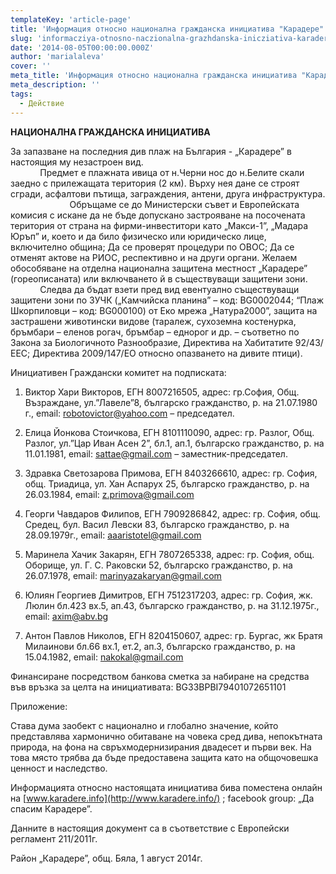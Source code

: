 ```yaml
---
templateKey: 'article-page'
title: 'Информация относно национална гражданска инициатива "Карадере" с цел основана национална подписка  За запазване на последния див плаж на България - „Карадере” в настоящия му незастроен вид'
slug: 'informacziya-otnosno-naczionalna-grazhdanska-inicziativa-karadere'
date: '2014-08-05T00:00:00.000Z'
author: 'marialaleva'
cover: ''
meta_title: 'Информация относно национална гражданска инициатива "Карадере" с цел основана национална подписка  За запазване на последния див плаж на България - „Карадере” в настоящия му незастроен вид'
meta_description: ''
tags:
  - Действие
---
```


**НАЦИОНАЛНА ГРАЖДАНСКА ИНИЦИАТИВА**

За запазване на последния див плаж на България - „Карадере” в настоящия му незастроен вид.  
            Предмет е плажната ивица от н.Черни нос до н.Белите скали заедно с прилежащата територия (2 км). Върху нея дане се строят сгради, асфалтови пътища, заграждения, антени, друга инфраструктура.  
                        Обръщаме се до Министерски съвет и Европейската комисия с искане да не бъде допускано застрояване на посочената територия от страна на фирми-инвеститори като „Макси-1”, „Мадара Юръп” и, което и да било физическо или юридическо лице, включително община; Да се проверят процедури по ОВОС; Да се отменят актове на РИОС, респективно и на други органи. Желаем обособяване на отделна национална защитена местност „Карадере” (гореописаната) или включването й в съществуващи защитени зони.  
            Следва да бъдат взети пред вид евентуално съществуващи защитени зони по ЗУЧК („Камчийска планина” – код: BG0002044; “Плаж Шкорпиловци – код: BG000100) от Еко мрежа „Натура2000”, защита на застрашени животински видове (таралеж, сухоземна костенурка, бръмбари – еленов рогач, бръмбар – еднорог и др. – съответно по Закона за Биологичното Разнообразие, Директива на Хабитатите 92/43/ЕЕС; Директива 2009/147/ЕО относно опазването на дивите птици).

Инициативен Граждански комитет на подписката:

1. Виктор Хари Викторов, ЕГН 8007216505, адрес: гр.София, Общ. Възраждане, ул.”Лавеле”8, българско гражданство, р. на 21.07.1980 г., email: [robotovictor@yahoo.com](mailto:robotovictor@yahoo.com) – председател.

2. Елица Йонкова Стоичкова, ЕГН 8101110090, адрес: гр. Разлог, Общ. Разлог, ул.”Цар Иван Асен 2”, бл.1, ап.1, българско гражданство, р. на 11.01.1981, email: [sattae@gmail.com](mailto:sattae@gmail.com) – заместник-председател.

3. Здравка Светозарова Примова, ЕГН 8403266610, адрес: гр. София, общ. Триадица, ул. Хан Аспарух 25, българско гражданство, р. на 26.03.1984, email: [z.primova@gmail.com](mailto:z.primova@gmail.com)

4. Георги Чавдаров Филипов, ЕГН 7909286842, адрес: гр. София, общ. Средец, бул. Васил Левски 83, българско гражданство, р. на 28.09.1979г., email: [aaaristotel@gmail.com](mailto:aaaristotel@gmail.com)

5. Маринела Хачик Закарян, ЕГН 7807265338, адрес: гр. София, общ. Оборище, ул. Г. С. Раковски 52, българско гражданство, р. на 26.07.1978, email: [marinyazakaryan@gmail.com](mailto:marinyazakaryan@gmail.com)

6. Юлиян Георгиев Димитров, ЕГН 7512317203, адрес: гр. София, жк. Люлин бл.423 вх.5, ап.43, българско гражданство, р. на 31.12.1975г., email: [axim@abv.bg](mailto:axim@abv.bg)

7. Антон Павлов Николов, ЕГН 8204150607, адрес: гр. Бургас, жк Братя Милаинови бл.66 вх.1, ет.2, ап.3, българско гражданство, р. на 15.04.1982, email: [nakokal@gmail.com](mailto:nakokal@gmail.com)

Финансиране посредством банкова сметка за набиране на средства във връзка за целта на инициативата: BG33BPBI79401072651101

Приложение:

Става дума заобект с национално и глобално значение, който представлява хармонично обитаване на човека сред дива, непокътната природа, на фона на свръхмодернизирания двадесет и първи век. На това място трябва да бъде предоставена защита като на общочовешка ценност и наследство.

Информацията относно настоящата инициатива бива поместена онлайн на [www.karadere.info](http://www.karadere.info/) ; facebook group: „Да спасим Карадере”.

Данните в настоящия документ са в съответствие с Европейски регламент 211/2011г.

Район „Карадере”, общ. Бяла, 1 август 2014г.
